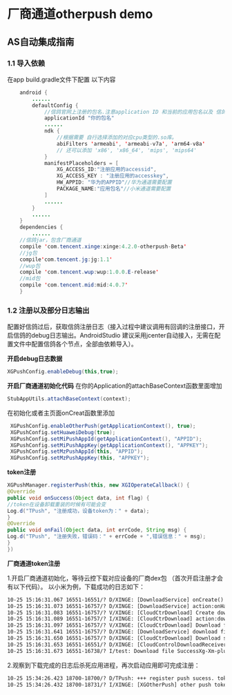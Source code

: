 # 厂商通道otherpush demo
## AS自动集成指南
### 1.1 导入依赖

在app build.gradle文件下配置 以下内容
```java
    android {
        ......
        defaultConfig {
            //信鸽官网上注册的包名.注意application ID 和当前的应用包名以及 信鸽官网上注册应用的包名必须一致。
            applicationId "你的包名" 
            ......
            ndk {
                //根据需要 自行选择添加的对应cpu类型的.so库。 
                abiFilters 'armeabi', 'armeabi-v7a', 'arm64-v8a' 
                // 还可以添加 'x86', 'x86_64', 'mips', 'mips64'
            }
            manifestPlaceholders = [
                XG_ACCESS_ID:"注册应用的accessid",
                XG_ACCESS_KEY : "注册应用的accesskey",
                HW_APPID: "华为的APPID"//华为通道需要配置
                PACKAGE_NAME:"应用包名"//小米通道需要配置
            ]
            ......
        }
        ......
    }
    dependencies {
        ......   
    //信鸽jar，包含厂商通道
    compile 'com.tencent.xinge:xinge:4.2.0-otherpush-Beta'
    //jg包
    compile'com.tencent.jg:jg:1.1'
    //wup包
    compile 'com.tencent.wup:wup:1.0.0.E-release'
    //mid包
    compile 'com.tencent.mid:mid:4.0.7'
    }

```
### 1.2 注册以及部分日志输出
配置好信鸽过后，获取信鸽注册日志（接入过程中建议调用有回调的注册接口，开启信鸽的debug日志输出。AndroidStudio 建议采用jcenter自动接入，无需在配置文件中配置信鸽各个节点，全部由依赖导入）。


**开启debug日志数据**
```java
XGPushConfig.enableDebug(this,true);
```
**开启厂商通道初始化代码**
在你的Application的attachBaseContext函数里面增加
```java
StubAppUtils.attachBaseContext(context);
```
在初始化或者主页面onCreat函数里添加
```java
 XGPushConfig.enableOtherPush(getApplicationContext(), true);
 XGPushConfig.setHuaweiDebug(true);
 XGPushConfig.setMiPushAppId(getApplicationContext(), "APPID");
 XGPushConfig.setMiPushAppKey(getApplicationContext(), "APPKEY");
 XGPushConfig.setMzPushAppId(this, "APPID");
 XGPushConfig.setMzPushAppKey(this, "APPKEY");
 ```
 
**token注册**

```java
XGPushManager.registerPush(this, new XGIOperateCallback() {
@Override
public void onSuccess(Object data, int flag) {
//token在设备卸载重装的时候有可能会变
Log.d("TPush", "注册成功，设备token为：" + data);
}
@Override
public void onFail(Object data, int errCode, String msg) {
Log.d("TPush", "注册失败，错误码：" + errCode + ",错误信息：" + msg);
}
})
```

**厂商通道token注册**

1.开启厂商通道初始化，等待云控下载对应设备的厂商dex包 （首次开启注册才会有以下代码）。
以小米为例，下载成功的日志如下：
```xml
10-25 15:16:31.067 16551-16551/? D/XINGE: [DownloadService] onCreate()
10-25 15:16:31.073 16551-16757/? D/XINGE: [DownloadService] action:onHandleIntent
10-25 15:16:31.083 16551-16757/? V/XINGE: [CloudCtrDownload] Create downloadControl
10-25 15:16:31.089 16551-16757/? I/XINGE: [CloudCtrDownload] action:download - url:https://pingjs.qq.com/xg/Xg-Xm-plug-1.0.2.pack, saveFilePath:/data/user/0/com.qq.xgdemo1122/app_dex/XG/5/, fileName:Xg-Xm-plug-1.0.2.pack
10-25 15:16:31.097 16551-16757/? V/XINGE: [CloudCtrDownload] Download file: Xg-Xm-plug-1.0.2.pack
10-25 15:16:31.641 16551-16757/? D/XINGE: [DownloadService] download file Succeed
10-25 15:16:31.650 16551-16757/? D/XINGE: [CloudCtrDownload] Download succeed.
10-25 15:16:31.653 16551-16551/? D/XINGE: [CloudControlDownloadReceiver] onReceive
10-25 15:16:31.673 16551-16738/? I/test: Download file SuccessXg-Xm-plug-1.0.2.pack to /data/user/0/com.qq.xgdemo1122/app_dex/XG/5/
```
2.观察到下载完成的日志后杀死应用进程，再次启动应用即可完成注册：
```xml
10-25 15:34:26.423 18700-18700/? D/TPush: +++ register push sucess. token:22dc455f79d36dec1065418e1d284639bac776b4
10-25 15:34:26.432 18700-18731/? I/XINGE: [XGOtherPush] other push token is : lYDvOWispXGoVADhRyiVdw3krLIolEd21JqdmjqBqDISK+gwl/PBm3tA9U43jxfH other push type: xiaomi
```
